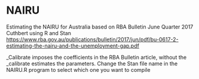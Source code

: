 # NAIRU
Estimating the NAIRU for Australia based on RBA Bulletin June Quarter 2017 Cuthbert using R and Stan
https://www.rba.gov.au/publications/bulletin/2017/jun/pdf/bu-0617-2-estimating-the-nairu-and-the-unemployment-gap.pdf

_Calibrate imposes the coefficients in the RBA Bulletin article, without the _calibrate estimates the parameters. Change the 
Stan file name in the NAIRU.R program to select which one you want to compile
